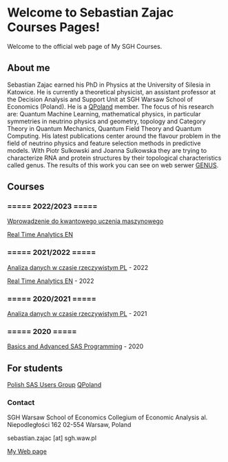 # Welcome to Sebastian Zajac Courses Pages!

Welcome to the official web page of My SGH Courses.

## About me

Sebastian Zajac earned his PhD in Physics at the University of Silesia in Katowice. He is currently a theoretical physicist, an assistant professor at the Decision Analysis and Support Unit at SGH Warsaw School of Economics (Poland). He is a [QPoland](https://qworld.net/qpoland/) member. The focus of his research are: Quantum Machine Learning, mathematical physics, in particular symmetries in neutrino physics and geometry, topology and Category Theory in Quantum Mechanics, Quantum Field Theory and Quantum Computing. His latest publications center around the flavour problem in the field of neutrino physics and feature selection methods in predictive models. With Piotr Sulkowski and Joanna Sulkowska they are trying to characterize RNA and protein structures by their topological characteristics called genus. The results of this work you can see on web serwer [GENUS](http://genus.fuw.edu.pl).


## Courses

### ===== 2022/2023 =====

[Wprowadzenie do kwantowego uczenia maszynowego](https://sebkaz-teaching.github.io/intro_to_qml)

[Real Time Analytics EN](https://sebkaz-teaching.github.io/RealTimeEN/)

### ===== 2021/2022 =====

[Analiza danych w czasie rzeczywistym PL](https://sebkaz-teaching.github.io/RTA_summer2022/) -  2022

[Real Time Analytics EN](https://sebkaz-teaching.github.io/RealTimeEN/) -  2022


### ===== 2020/2021 =====

[Analiza danych w czasie rzeczywistym PL](https://sebkaz-teaching.github.io/RealTime/) - 2021


### ===== 2020 =====

[Basics and Advanced SAS Programming](https://sebkaz-teaching.github.io/ProgramowanieSAS/index.html) - 2020 

## For students

[Polish SAS Users Group](http://polsug.com/PolSUG_intro.pdf)
[QPoland](https://qworld.net/qpoland/)

### Contact

SGH Warsaw School of Economics 
Collegium of Economic Analysis 
al. Niepodległości 162 
02-554 Warsaw, Poland 

sebastian.zajac [at] sgh.waw.pl

[My Web page](https://sebastianzajac.pl)

